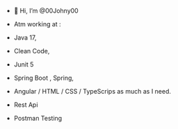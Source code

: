 - 👋 Hi, I’m @00Johny00

- Atm working at : 
- Java 17, 
- Clean Code,
- Junit 5
- Spring Boot , Spring,  
- Angular / HTML / CSS / TypeScrips as much as I need.
- Rest Api 
- Postman Testing
